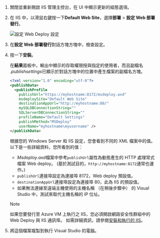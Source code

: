 
1. 關閉並重新開啟 IIS 管理主控台，在 UI 中顯示更新的組態選項。

1. 在 IIS 中，以滑鼠右鍵按一下**Default Web Site**，選擇**部署** > **設定 Web 部署發行**。

    ![設定 Web Deploy 設定](../../deployment/media/tutorial-configure-web-deploy-publishing.png)

1. 在**設定 Web 部署發行**對話方塊方塊中，檢查設定。

1. 按一下**安裝**。

    在**結果**面板中，輸出中顯示的存取權限授與指定的使用者，而且副檔名 *.publishsettings*已顯示於對話方塊中的位置中產生檔案的副檔名方塊。

    ```xml
    <?xml version="1.0" encoding="utf-8"?>
    <publishData>
      <publishProfile
        publishUrl="https://myhostname:8172/msdeploy.axd"
        msdeploySite="Default Web Site"
        destinationAppUrl="http://myhostname:80/"
        mySQLDBConnectionString=""
        SQLServerDBConnectionString=""
        profileName="Default Settings"
        publishMethod="MSDeploy"
        userName="myhostname\myusername" />
    </publishData>
    ```

    根據您的 Windows Server 和 IIS 設定，您會看到不同的 XML 檔案中的值。 以下是一些詳細資料，您所看到的值：

    * *Msdeploy.axd*檔案中參考`publishUrl`屬性為動態產生的 HTTP 處理常式檔案 Web deploy。 (基於測試目的，`http://myhostname:8172`通常也運作。)
    * `publishUrl`連接埠設定為連接埠 8172，Web deploy 預設值。
    * `destinationAppUrl`連接埠設定為連接埠 80，此為 IIS 的預設值。
    * 如果無法連線至遠端主機使用的主機名稱 （在稍後步驟中） 的 Visual Studio 中，測試來取代主機名稱的 IP 位址。

    > [!NOTE]
    > 如果您要發行至 Azure VM 上執行之 IIS，您必須開啟網路安全性群組中的 Web Deploy 與 IIS 通訊埠。 如需詳細資訊，請參閱[安裝和執行的 IIS](/azure/virtual-machines/windows/quick-create-portal#open-port-80-for-web-traffic)。

1. 將這個檔案複製到執行 Visual Studio 的電腦。
